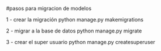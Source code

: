#pasos para migracion de modelos

1 - crear la migración
    python manage.py makemigrations

2 - migrar a la base de datos
    python manage.py migrate

3 - crear el super usuario
    python manage.py createsuperuser


